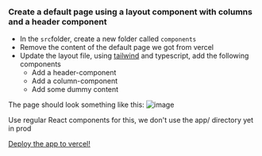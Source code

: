 ### Create a default page using a layout component with columns and a header component

* In the `src`folder, create a new folder called `components`
* Remove the content of the default page we got from vercel
* Update the layout file, using [tailwind](tailwind.md) and typescript, add the following components
  * Add a header-component
  * Add a column-component
  * Add some dummy content


The page should look something like this:
![image](https://github.com/emgdev/breakAway/assets/13402342/3d0f5067-e837-4dbf-ac62-e8d83264e099)

Use regular React components for this, we don't use the app/ directory yet in prod

[Deploy the app to vercel!](deploy.md)
